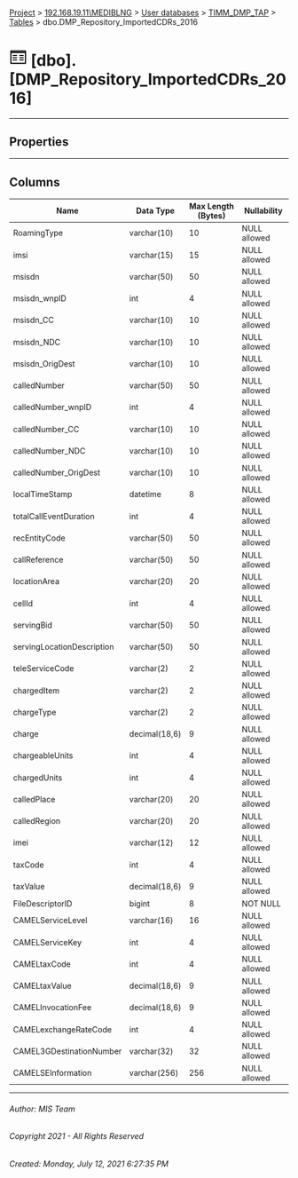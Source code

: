 #### 

[Project](../../../../index.md) > [192.168.19.11\\MEDIBLNG](../../../index.md) > [User databases](../../index.md) > [TIMM_DMP_TAP](../index.md) > [Tables](Tables.md) > dbo.DMP_Repository_ImportedCDRs_2016

# ![Tables](../../../../Images/Table32.png) [dbo].[DMP_Repository_ImportedCDRs_2016]

---

## <a name="#properties"></a>Properties



---

## <a name="#columns"></a>Columns

| Name | Data Type | Max Length (Bytes) | Nullability |
|---|---|---|---|
| RoamingType | varchar(10) | 10 | NULL allowed |
| imsi | varchar(15) | 15 | NULL allowed |
| msisdn | varchar(50) | 50 | NULL allowed |
| msisdn_wnpID | int | 4 | NULL allowed |
| msisdn_CC | varchar(10) | 10 | NULL allowed |
| msisdn_NDC | varchar(10) | 10 | NULL allowed |
| msisdn_OrigDest | varchar(10) | 10 | NULL allowed |
| calledNumber | varchar(50) | 50 | NULL allowed |
| calledNumber_wnpID | int | 4 | NULL allowed |
| calledNumber_CC | varchar(10) | 10 | NULL allowed |
| calledNumber_NDC | varchar(10) | 10 | NULL allowed |
| calledNumber_OrigDest | varchar(10) | 10 | NULL allowed |
| localTimeStamp | datetime | 8 | NULL allowed |
| totalCallEventDuration | int | 4 | NULL allowed |
| recEntityCode | varchar(50) | 50 | NULL allowed |
| callReference | varchar(50) | 50 | NULL allowed |
| locationArea | varchar(20) | 20 | NULL allowed |
| cellId | int | 4 | NULL allowed |
| servingBid | varchar(50) | 50 | NULL allowed |
| servingLocationDescription | varchar(50) | 50 | NULL allowed |
| teleServiceCode | varchar(2) | 2 | NULL allowed |
| chargedItem | varchar(2) | 2 | NULL allowed |
| chargeType | varchar(2) | 2 | NULL allowed |
| charge | decimal(18,6) | 9 | NULL allowed |
| chargeableUnits | int | 4 | NULL allowed |
| chargedUnits | int | 4 | NULL allowed |
| calledPlace | varchar(20) | 20 | NULL allowed |
| calledRegion | varchar(20) | 20 | NULL allowed |
| imei | varchar(12) | 12 | NULL allowed |
| taxCode | int | 4 | NULL allowed |
| taxValue | decimal(18,6) | 9 | NULL allowed |
| FileDescriptorID | bigint | 8 | NOT NULL |
| CAMELServiceLevel | varchar(16) | 16 | NULL allowed |
| CAMELServiceKey | int | 4 | NULL allowed |
| CAMELtaxCode | int | 4 | NULL allowed |
| CAMELtaxValue | decimal(18,6) | 9 | NULL allowed |
| CAMELInvocationFee | decimal(18,6) | 9 | NULL allowed |
| CAMELexchangeRateCode | int | 4 | NULL allowed |
| CAMEL3GDestinationNumber | varchar(32) | 32 | NULL allowed |
| CAMELSEInformation | varchar(256) | 256 | NULL allowed |


---

###### Author:  MIS Team

###### Copyright 2021 - All Rights Reserved

###### Created: Monday, July 12, 2021 6:27:35 PM


